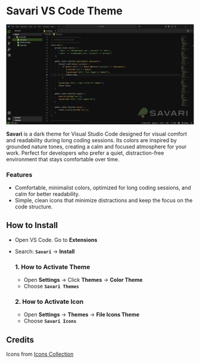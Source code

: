 # Savari VS Code Theme

![Savari Theme Preview](./screenshot.png)

**Savari** is a dark theme for Visual Studio Code designed for visual comfort and readability during long coding sessions. Its colors are inspired by grounded nature tones, creating a calm and focused atmosphere for your work. Perfect for developers who prefer a quiet, distraction-free environment that stays comfortable over time.

### Features

- Comfortable, minimalist colors, optimized for long coding sessions, and calm for better readability.
- Simple, clean icons that minimize distractions and keep the focus on the code structure.

## How to Install

- Open VS Code. Go to **Extensions**
- Search: **`Savari`** -> **Install**

  ### 1. How to Activate Theme

  - Open **Settings** -> Click **Themes** -> **Color Theme**
  - Choose **`Savari Themes`**

  ### 2. How to Activate Icon

  - Open **Settings** -> **Themes** -> **File Icons Theme**
  - Choose **`Savari Icons`**

## Credits

Icons from [Icons Collection](https://www.svgrepo.com/collection/chunk-16px-thick-interface-icons)
